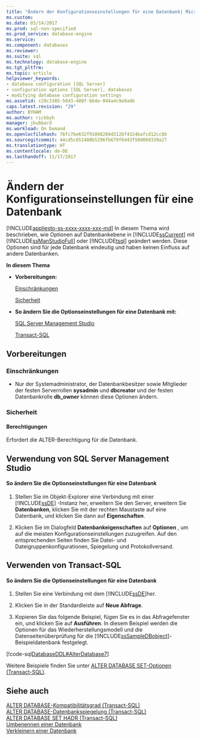 ```yaml
---
title: "Ändern der Konfigurationseinstellungen für eine Datenbank| Microsoft-Dokumentation"
ms.custom: 
ms.date: 03/14/2017
ms.prod: sql-non-specified
ms.prod_service: database-engine
ms.service: 
ms.component: databases
ms.reviewer: 
ms.suite: sql
ms.technology: database-engine
ms.tgt_pltfrm: 
ms.topic: article
helpviewer_keywords:
- database configuration [SQL Server]
- configuration options [SQL Server], databases
- modifying database configuration settings
ms.assetid: c29c3385-5043-400f-bb4e-044a4c9a9a4b
caps.latest.revision: "29"
author: BYHAM
ms.author: rickbyh
manager: jhubbard
ms.workload: On Demand
ms.openlocfilehash: 76fc7be632f91868204d3126f4324bafcd12cc8b
ms.sourcegitcommit: 44cd5c651488b5296fb679f6d43f50d068339a27
ms.translationtype: HT
ms.contentlocale: de-DE
ms.lasthandoff: 11/17/2017
---
```

# <a name="change-the-configuration-settings-for-a-database"></a>Ändern der Konfigurationseinstellungen für eine Datenbank
[!INCLUDE[appliesto-ss-xxxx-xxxx-xxx-md](../../includes/appliesto-ss-xxxx-xxxx-xxx-md.md)] In diesem Thema wird beschrieben, wie Optionen auf Datenbankebene in [!INCLUDE[ssCurrent](../../includes/sscurrent-md.md)] mit [!INCLUDE[ssManStudioFull](../../includes/ssmanstudiofull-md.md)] oder [!INCLUDE[tsql](../../includes/tsql-md.md)] geändert werden. Diese Optionen sind für jede Datenbank eindeutig und haben keinen Einfluss auf andere Datenbanken.  
  
 **In diesem Thema**  
  
-   **Vorbereitungen:**  
  
     [Einschränkungen](#Restrictions)  
  
     [Sicherheit](#Security)  
  
-   **So ändern Sie die Optionseinstellungen für eine Datenbank mit:**  
  
     [SQL Server Management Studio](#SSMSProcedure)  
  
     [Transact-SQL](#TsqlProcedure)  
  
##  <a name="BeforeYouBegin"></a> Vorbereitungen  
  
###  <a name="Restrictions"></a> Einschränkungen  
  
-   Nur der Systemadministrator, der Datenbankbesitzer sowie Mitglieder der festen Serverrollen **sysadmin** und **dbcreator** und der festen Datenbankrolle **db_owner** können diese Optionen ändern.  
  
###  <a name="Security"></a> Sicherheit  
  
####  <a name="Permissions"></a> Berechtigungen  
 Erfordert die ALTER-Berechtigung für die Datenbank.  
  
##  <a name="SSMSProcedure"></a> Verwendung von SQL Server Management Studio  
  
#### <a name="to-change-the-option-settings-for-a-database"></a>So ändern Sie die Optionseinstellungen für eine Datenbank  
  
1.  Stellen Sie im Objekt-Explorer eine Verbindung mit einer [!INCLUDE[ssDE](../../includes/ssde-md.md)] -Instanz her, erweitern Sie den Server, erweitern Sie **Datenbanken**, klicken Sie mit der rechten Maustaste auf eine Datenbank, und klicken Sie dann auf **Eigenschaften**.  
  
2.  Klicken Sie im Dialogfeld **Datenbankeigenschaften** auf **Optionen** , um auf die meisten Konfigurationseinstellungen zuzugreifen. Auf den entsprechenden Seiten finden Sie Datei- und Dateigruppenkonfigurationen, Spiegelung und Protokollversand.  
  
##  <a name="TsqlProcedure"></a> Verwenden von Transact-SQL  
  
#### <a name="to-change-the-option-settings-for-a-database"></a>So ändern Sie die Optionseinstellungen für eine Datenbank  
  
1.  Stellen Sie eine Verbindung mit dem [!INCLUDE[ssDE](../../includes/ssde-md.md)]her.  
  
2.  Klicken Sie in der Standardleiste auf **Neue Abfrage**.  
  
3.  Kopieren Sie das folgende Beispiel, fügen Sie es in das Abfragefenster ein, und klicken Sie auf **Ausführen**. In diesem Beispiel werden die Optionen für das Wiederherstellungsmodell und die Datenseitenüberprüfung für die [!INCLUDE[ssSampleDBobject](../../includes/sssampledbobject-md.md)]-Beispieldatenbank festgelegt.  
  
 [!code-sql[DatabaseDDL#AlterDatabase7](../../relational-databases/databases/codesnippet/tsql/change-the-configuration_1.sql)]  
  
 Weitere Beispiele finden Sie unter [ALTER DATABASE SET-Optionen &#40;Transact-SQL&#41;](../../t-sql/statements/alter-database-transact-sql-set-options.md).  
  
## <a name="see-also"></a>Siehe auch  
 [ALTER DATABASE-Kompatibilitätsgrad &#40;Transact-SQL&#41;](../../t-sql/statements/alter-database-transact-sql-compatibility-level.md)   
 [ALTER DATABASE-Datenbankspiegelung &#40;Transact-SQL&#41;](../../t-sql/statements/alter-database-transact-sql-database-mirroring.md)   
 [ALTER DATABASE SET HADR &#40;Transact-SQL&#41;](../../t-sql/statements/alter-database-transact-sql-set-hadr.md)   
 [Umbenennen einer Datenbank](../../relational-databases/databases/rename-a-database.md)   
 [Verkleinern einer Datenbank](../../relational-databases/databases/shrink-a-database.md)  
  
  
